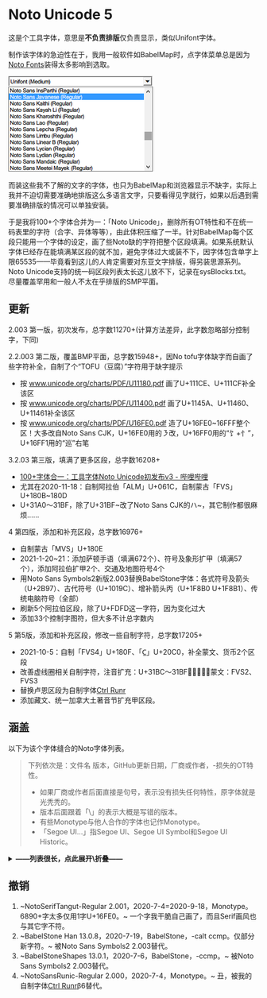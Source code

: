 # Noto Unicode 5
这是个工具字体，意思是**不负责排版**仅负责显示，类似Unifont字体。

制作该字体的急迫性在于，我用一般软件如BabelMap时，点字体菜单总是因为[Noto Fonts](https://github.com/notofonts)装得太多影响到选取。

![Noto太多了](/NotoUnicode/Notoomany.png)

而装这些我不了解的文字的字体，也只为BabelMap和浏览器显示不缺字，实际上我并不迫切需要准确地排版这么多语言文字，只要看得见字就行，如果以后遇到需要准确排版的情况可以单独安装。

于是我将100+个字体合并为一：「Noto Unicode」，删除所有OT特性和不在统一码表里的字符（合字、异体等等），由此体积压缩了一半。针对BabelMap每个区段只能用一个字体的设定，画了些Noto缺的字符把整个区段填满。如果系统默认字体已经存在能填满某区段的就不加，避免字体过大或装不下，因字体包含单字上限65535——毕竟看到这儿的人肯定需要对东亚文字排版，得另装思源系列。Noto Unicode支持的统一码区段列表太长这儿放不下，记录在sysBlocks.txt。
尽量覆盖罕用和一般人不太在乎排版的SMP平面。

## 更新
2.003 第一版，初次发布，总字数11270+(计算方法差异，此字数忽略部分控制字，下同)

2.2.003 第二版，覆盖BMP平面，总字数15948+，因No tofu字体缺字而自画了些字符补全，自制了个“TOFU（豆腐）”字符用于缺字提示
- 按 www.unicode.org/charts/PDF/U11180.pdf 画了U+111CE、U+111CF补全该区
- 按 www.unicode.org/charts/PDF/U11400.pdf 画了U+1145A、U+11460、U+11461补全该区
- 按 www.unicode.org/charts/PDF/U16FE0.pdf 造了U+16FE0~16FFF整个区！大多改自Noto Sans CJK，U+16FE0用的㇋改，U+16FF0用的“饣+忄”，U+16FF1用的“巡”右笔

3.2.03 第三版，填满了更多区段，总字数16208+
- [100+字体合一：工具字体Noto Unicode初发布v3 - 哔哩哔哩](https://www.bilibili.com/read/cv8805564)
- 尤其在2020-11-18：自制阿拉伯「ALM」U+061C，自制蒙古「FVS」U+180B~180D
- U+31A0～31BF，除了U+31BF~改了Noto Sans CJK的ハ~，其它制作都很麻烦……

4 第四版，添加和补充区段，总字数16976+
- 自制蒙古「MVS」U+180E
- 2021-1-20~21：添加萨顿手语（填满672个）、符号及象形扩甲（填满57个），添加阿拉伯扩甲2个、交通及地图符号4个
- 用Noto Sans Symbols2新版2.003替换BabelStone字体：各式符号及箭头（U+2B97）、古代符号（U+1019C）、增补箭头丙（U+1F8B0 U+1F8B1）、传统电脑符号（全部）
- 刷新5个阿拉伯区段，除了U+FDFD这一字符，因为变化过大
- 添加33个控制字图符，但大多不计总字数内

5 第5版，添加和补充区段，修改一些自制字符，总字数17205+
- 2021-‎10-‎5：自制「FVS4」U+180F、「С̲」U+20C0，补全蒙文、货币2个区段
- 改善虚线圈相关自制字符，注音扩充：U+31BC～31BFㆼㆽㆾㆿ，蒙文：FVS2、FVS3
- 替换卢恩区段为自制字体[Ctrl Runr](https://github.com/MY1L/Ctrl#runr)
- 添加藏文、统一加拿大土著音节扩充甲区段。

## 涵盖
以下为该个字体缝合的Noto字体列表。

> 下列依次是：文件名 版本，GitHub更新日期，厂商或作者，-损失的OT特性。
> - 如果厂商或作者后面直接是句号，表示没有损失任何特性，原字体就是光秃秃的。
> - 版本后面跟着「\」的表示大概是写错的版本。
> - 有些Monotype与他人合作的字体也记作Monotype。
> - 「Segoe UI…」指Segoe UI、Segoe UI Symbol和Segoe UI Historic。

<details><summary><strong>——列表很长，点此展开\折叠——</strong></summary>

1. NotoSans-Regular 2.003，2020-7-6，Monotype，-aalt c2sc case ccmp dnom frac kern liga lnum locl mark mkmk numr onum ordn pnum rtlm salt smcp ss03～ss04 subs sups tnum zero。
1. NotoMusic-Regular 2.000，2020-7-4，Monotype，-ccmp curs kern mark mkmk。与Segoe UI…重复的区段没有添加。
1. NotoSansAdlam-Regular 3.000，2020-7-4，JamraPatel LLC，-aalt case ccmp fina init kern mark medi。
1. NotoSansAnatolianHieroglyphs-Regular 2.000，2020-7-4，Monotype。
1. NotoSansArabicUI-Regular 2.007，2021-1-13，Monotype，-aalt ccmp dlig fina init isol kern locl mark medi mkmk rlig。
1. NotoSansArmenian-Regular 2.005，2020-7-5，Monotype，-kern liga mark。
1. NotoSansAvestan-Regular 2.001，2020-7-4，Monotype，-liga。
1. NotoSansBamum-Regular 2.000，2020-7-4，Monotype。
1. NotoSansBassaVah-Regular 2.000，2020-7-4，Monotype，-ccmp kern mark。
1. NotoSansBatak-Regular 2.000，2020-7-4，Monotype，-ccmp mark mkmk。
1. NotoSansBengali-Regular 2.001，2020-7-5，Monotype，-abvm abvs akhn blwf blwm blws cjct dist half init kern nukt pres pstf psts rphf vatu。
1. NotoSansBhaiksuki-Regular 2.001，2020-7-4，Monotype，-abvs ccmp dist kern mark mkmk rlig rphf ss01。
1. NotoSansBuhid-Regular 2.000，2020-7-4，Monotype，-ccmp mark。
1. NotoSansCanadianAboriginal-Regular 2.001，2021-10-2，Monotype，-salt。与Gadugi重复的区段没有添加。
1. NotoSansCaucasianAlbanian-Regular 2.001，2020-7-4，Monotype，-ccmp kern mark mkmk。
1. NotoSansChakma-Regular 2.001，2020-9-18，Monotype，-abvs blwf blws dist liga mark mkmk pres pstf ss01～ss03。
1. NotoSansCham-Regular 2.000，2020-7-4，Monotype，-calt ccmp clig dist kern liga locl mark mkmk pref pres。
1. NotoSansCoptic-Regular 2.000，2020-7-4，Monotype，-ccmp mark mkmk。U+2C80-U+2CFF有但未用。
1. NotoSansCuneiform-Regular 2.000，2020-7-4，Monotype。与Segoe UI…重复的区段没有添加。
1. NotoSansDevanagari-Regular 2.001，2020-9-18，Monotype，-abvm abvs akhn blwf blwm blws cjct dist half haln locl nukt pres psts rkrf rphf vatu。
1. NotoSansDevanagariUI-Regular 2.001，2020-9-18，Monotype，-同上。个别字符有差异，所以混合使用。
1. NotoSansDuployan-Regular 2.000，2020-7-4，Monotype。
1. NotoSansElbasan-Regular 2.000，2020-7-4，Monotype，-ccmp mark。
1. NotoSansElymaic-Italic 1.000，2020-7-4，Morgane Pierson，-aalt dlig kern salt ss01～ss03。貌似该字体无Regular。
1. NotoSansGeorgian-Regular 2.001，2020-7-4，Monotype，-aalt case ccmp kern mark mkmk。
1. NotoSansGlagolitic-Regular 2.000，2020-7-4，Monotype，-mark mkmk。
1. NotoSansGrantha-Regular 2.001，2020-7-4，Monotype，-abvs blwf blws calt cjct dist haln kern mark mkmk pstf psts rlig rphf ss01～ss10。
1. NotoSansGujarati-Regular 2.001，2020-7-5，Monotype，-abvm abvs akhn blwf blwm blws cjct dist half haln nukt pres psts rkrf rphf vatu。
1. NotoSansGunjalaGondi-Regular 1.001，2020-7-4，Ek Type，-calt dist kern mark mkmk ss01 ss02。
1. NotoSansGurmukhi-Regular 2.001，2020-7-5，Monotype，-abvm abvs blwf blwm blws calt dist half haln nukt pstf。
1. NotoSansHanifiRohingya-Regular 2.100，2020-7-4，Monotype，-fina init kern mark medi mkmk ss01 ss02。
1. NotoSansHanunoo-Regular 2.000，2020-7-4，Monotype，-ccmp mark salt。
1. NotoSansHatran-Regular 2.000，2020-7-4，Monotype。
1. NotoSansHebrew-Regular 3.000，2020-9-18，Ben Nathan，-ccmp dlig kern mark。
1. NotoSansIndicSiyaqNumbers 2.000，2020-7-4，Monotype，-curs ss01。
1. NotoSansKaithi-Regular 2.001，2020-7-4，Monotype，-abvs akhn cjct half kern mark mkmk psts rclt rphf ss01～ss03。
1. NotoSansKayahLi-Regular 2.001，2020-7-4，Monotype，-aalt ccmp mark。
1. NotoSansKharoshthi-Regular 2.001，2020-7-4，Monotype，-abvs blws cjct dist kern mark mkmk psts rclt ss01。
1. NotoSansKhojki-Regular 2.001，2020-7-4，Monotype，-blws ccmp dist kern mark mkmk psts salt。
1. NotoSansKhudawadi-Regular 2.000，2020-7-4，Monotype，-abvf abvs dist mark mkmk。
1. NotoSansLepcha-Regular 2.000，2020-7-4，Monotype，-abvs ccmp dist kern mark mkmk。
1. NotoSansLimbu-Regular 2.000，2020-7-4，Monotype，-ccmp mark mkmk。
1. NotoSansLinearA-Regular 2.000，2020-7-4，Monotype。
1. NotoSansLinearB-Regular 2.001，2020-7-4，Monotype。
1. NotoSansMahajani-Regular 2.000，2020-7-4，Monotype，-mark。
1. NotoSansMandaic-Regular 2.001，2020-7-4，Monotype，-aalt calt fina init isol mark medi。
1. NotoSansManichaean-Regular 2.000，2020-7-4，Monotype，-ccmp fina init mark medi rclt。
1. NotoSansMarchen-Regular 2.001\3.000，2020-7-4，Monotype，-abvs calt mark mkmk pres。
1. NotoSansMasaramGondi-Regular 1.002，2020-7-4，Ek Type，-calt dist kern mark ss01 ss02。
1. NotoSansMath-Regular 2.001，2020-7-4，Monotype，-aalt fwid mark mkmk rtlm。与Segoe UI…重复的区段没有添加。花体与Noto默认不同。
1. NotoSansMayanNumerals-Regular 2.000，2020-7-4，Monotype。
1. NotoSansMedefaidrin-Regular 1.001，2020-10-27，Dalton Maag Ltd，-kern。
1. NotoSansMeeteiMayek-Regular 2.001，2020-7-4，Monotype，-blws mark。
1. NotoSansMendeKikakui-Regular 2.000，2020-7-4，Monotype，-ccmp kern mark。
1. NotoSansMeroitic-Regular 2.000，2020-7-4，Monotype，-ccmp dist。
1. NotoSansMiao-Regular 2.001，2020-7-4，Monotype，-ccmp kern mark mkmk。
1. NotoSansModi-Regular 2.000，2020-9-18，Monotype，-calt half kern mark mkmk pres rphf。
1. NotoSansMongolian-Regular 2.001，2020-7-4，Monotype，-fina init isol medi rlig vert vrt2。与Segoe UI…重复的U+2460-U+2473没有添加。
1. NotoSansMro-Regular 2.000，2020-7-4，Monotype。
1. NotoSansMultani-Regular 2.000，2020-7-4，Monotype。
1. NotoSansNabataean-Regular 2.000，2020-7-4，Monotype。
1. NotoSansNewa-Regular 2.002，2020-9-18，Monotype，-abvs akhn blws calt ccmp curs dist half kern mark mkmk pref rphf。
1. NotoSansOldHungarian-Regular 2.001，2020-7-4，Monotype，-dlig kern liga ltrm。
1. NotoSansOldItalic-Regular 2.002，2020-7-4，Monotype，-rtlm。
1. NotoSansOldNorthArabian-Regular 2.000，2020-7-4，Monotype。
1. NotoSansOldPermic-Regular 2.000，2020-7-4，Monotype，-kern mark mkmk。
1. NotoSansOldSogdian-Regular 2.000，2020-7-4，Monotype，-aalt calt kern salt。
1. NotoSansOsage-Regular 2.000，2020-7-4，Monotype，-kern mark。
1. NotoSansPahawhHmong-Regular 2.000，2020-7-4，Monotype，-kern mark。
1. NotoSansPalmyrene-Regular 2.000，2020-7-4，Monotype，-dlig。
1. NotoSansPauCinHau-Regular 2.000，2020-7-4，Monotype，-kern。
1. NotoSansPsalterPahlavi-Regular 2.000，2020-7-4，Monotype，-calt ccmp fina init kern medi rclt。
1. NotoSansRejang-Regular 2.000，2020-7-4，Monotype，-mark。
1. NotoSansSamaritan-Regular 2.000，2020-7-4，Monotype，-calt dist mark mkmk。
1. NotoSansSaurashtra-Regular 2.000，2020-7-4，Monotype，-ccmp dist mark。
1. NotoSansSharada-Regular 2.001，2020-9-18，Monotype，-abvs akhn blws dist mark mkmk。
1. NotoSansSiddham-Regular 2.001，2020-7-4，Monotype，-ccmp dist half kern mark mkmk pref pres psts ss01～ss04。
1. NotoSansSignWriting-Regular 2.001，2020-12-25，Monotype，-calt ccmp mark mkmk。
1. NotoSansSinhala-Regular 2.001，2020-9-18，Monotype，-abvs akhn blwm blws dist dlig pres pstf psts rphf vatu。
1. NotoSansSogdian-Regular 2.000，2020-7-4，Monotype，-aalt calt fina init mark medi salt ss01～ss15 ss20～ss23。
1. NotoSansSoyombo-Regular 2.000，2020-7-4，Monotype，-ccmp dist half mark mkmk pref psts。
1. NotoSansSundanese-Regular 2.001，2020-7-4，Monotype，-ccmp mark mkmk。
1. NotoSansSylotiNagri-Regular 2.000，2020-9-18，Monotype，-ccmp dlig mark mkmk。字体的U+2055是特别设计的。
1. NotoSansSymbols-Regular 2.001，2020-7-4，Monotype，-ccmp。与Segoe UI…重复的区段没有添加。
1. NotoSansSymbols2-Regular 2.003，2020-12-25，Monotype，-ccmp mark mkmk。与Segoe UI…重复的区段没有添加。
1. NotoSansSyriac-Regular 2.000，2020-9-18，Monotype，-aalt calt ccmp fin2 fin3 fina init kern locl mark med2 medi mkmk rlig salt ss01～ss03 stch。U+2670 U+2671 U+0700-U+074F有但未用
1. NotoSansTagalog-Regular 2.000，2020-7-10，Monotype，-mark。
1. NotoSansTagbanwa-Regular 2.000，2020-7-4，Monotype。
1. NotoSansTaiTham-Regular 2.001，2020-7-4，Monotype，-ccmp liga mark。
1. NotoSansTaiViet-Regular 2.000，2020-7-4，Monotype，-mark。
1. NotoSansTakri-Regular 2.002，2020-7-4，Monotype，-abvs akhn blwf dist kern mark mkmk pstf。
1. NotoSansTamilSupplement-Regular 1.001\1.002，2020-7-5，Ek Type。
1. NotoSansTirhuta-Regular 2.001，2020-7-4，Monotype，-abvf abvs blwf blws dist kern mark mkmk pstf rphf ss01～ss03。
1. NotoSansWancho-Regular 2.000，2020-7-4，Monotype，-kern locl mark。
1. NotoSansWarangCiti-Regular 3.000，2020-7-4，Mangu Purty，-ccmp kern mark。
1. NotoSansZanabazarSquare-Regular 2.002，2020-7-4，Monotype，-ccmp kern mark mkmk rclt ss01。
1. NotoSerifAhom-Regular 2.003，2020-7-5，Monotype，-ccmp dist kern mark mkmk rlig salt。这行及以下字体没有Sans。
1. NotoSerifBalinese-Regular 2.000，2020-7-4，Monotype，-blwf ccmp dist liga mark mkmk。
1. NotoSerifDogra-Regular 1.002，2020-7-4，Ek Type，-aalt calt dist kern mark ss01～ss03。
1. NotoSerifNyiakengPuachueHmong-Regular 1.000，2020-7-4，Dalton Maag Ltd，-kern mark。
1. NotoSerifTibetan-Regular 2.001，2021-10-5，Monotype，-abvs blws calt ccmp kern mark mkmk。
1. NotoSerifYezidi-Regular 1.000，2020-10-27，Dalton Maag Ltd，-kern mark。
1. Arimo-Regular 1.330，2020-8-5，对Arial的兼容字体，虽在Noto家族无Noto之名，-ccmp dlig kern locl mark mkmk。

1. Ctrl Runr β6，2021-8-31，綿雲飴里，-aalt ccmp kern mark。
1. KhitanSmallLinear 13.001，2020-4-5，景永时／BabelStone，-ccmp。

</details>

## 撤销
1. ~NotoSerifTangut-Regular 2.001，2020-7-4=2020-9-18，Monotype。6890+字太多仅用1字U+16FE0。~ 一个字我干脆自己画了，而且Serif画风也与其它字不符。
1. ~BabelStone Han 13.0.8，2020-7-19，BabelStone，-calt ccmp。仅部分新字符。~ 被Noto Sans Symbols2 2.003替代。
1. ~BabelStoneShapes 13.0.1，2020-7-6，BabelStone，-ccmp。~ 被Noto Sans Symbols2 2.003替代。
1. ~NotoSansRunic-Regular 2.000，2020-7-4，Monotype。~ 丑，被我的自制字体[Ctrl Runr](https://github.com/MY1L/Ctrl#runr)β6替代。
